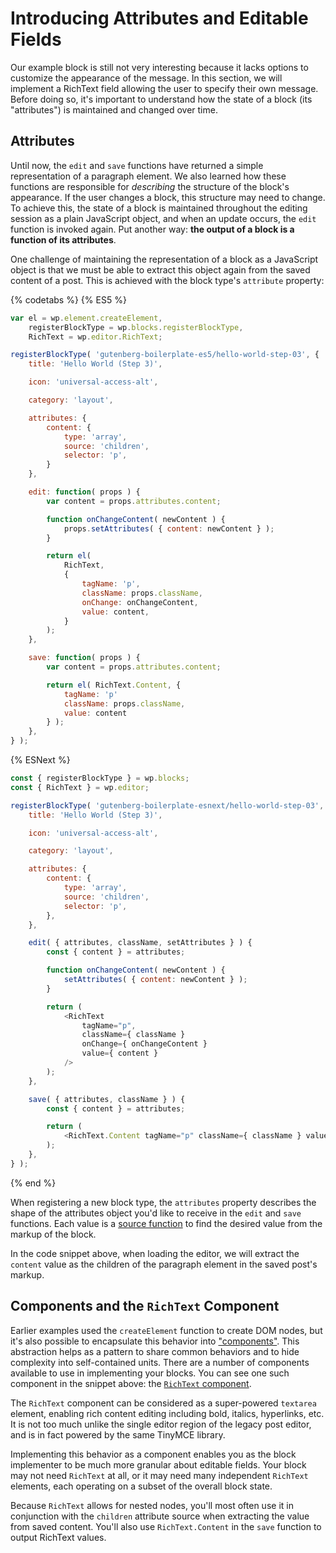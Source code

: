 # Introducing Attributes and Editable Fields

Our example block is still not very interesting because it lacks options to customize the appearance of the message. In this section, we will implement a RichText field allowing the user to specify their own message. Before doing so, it's important to understand how the state of a block (its "attributes") is maintained and changed over time.

## Attributes

Until now, the `edit` and `save` functions have returned a simple representation of a paragraph element. We also learned how these functions are responsible for _describing_ the structure of the block's appearance. If the user changes a block, this structure may need to change. To achieve this, the state of a block is maintained throughout the editing session as a plain JavaScript object, and when an update occurs, the `edit` function is invoked again. Put another way: __the output of a block is a function of its attributes__.

One challenge of maintaining the representation of a block as a JavaScript object is that we must be able to extract this object again from the saved content of a post. This is achieved with the block type's `attribute` property:

{% codetabs %}
{% ES5 %}
```js
var el = wp.element.createElement,
	registerBlockType = wp.blocks.registerBlockType,
	RichText = wp.editor.RichText;

registerBlockType( 'gutenberg-boilerplate-es5/hello-world-step-03', {
	title: 'Hello World (Step 3)',

	icon: 'universal-access-alt',

	category: 'layout',

	attributes: {
		content: {
			type: 'array',
			source: 'children',
			selector: 'p',
		}
	},

	edit: function( props ) {
		var content = props.attributes.content;

		function onChangeContent( newContent ) {
			props.setAttributes( { content: newContent } );
		}

		return el(
			RichText,
			{
				tagName: 'p',
				className: props.className,
				onChange: onChangeContent,
				value: content,
			}
		);
	},

	save: function( props ) {
		var content = props.attributes.content;

		return el( RichText.Content, {
			tagName: 'p'
			className: props.className,
			value: content
		} );
	},
} );
```
{% ESNext %}
```js
const { registerBlockType } = wp.blocks;
const { RichText } = wp.editor;

registerBlockType( 'gutenberg-boilerplate-esnext/hello-world-step-03', {
	title: 'Hello World (Step 3)',

	icon: 'universal-access-alt',

	category: 'layout',

	attributes: {
		content: {
			type: 'array',
			source: 'children',
			selector: 'p',
		},
	},

	edit( { attributes, className, setAttributes } ) {
		const { content } = attributes;

		function onChangeContent( newContent ) {
			setAttributes( { content: newContent } );
		}

		return (
			<RichText
				tagName="p",
				className={ className }
				onChange={ onChangeContent }
				value={ content }
			/>
		);
	},

	save( { attributes, className } ) {
		const { content } = attributes;

		return (
			<RichText.Content tagName="p" className={ className } value={ content } />
		);
	},
} );
```
{% end %}

When registering a new block type, the `attributes` property describes the shape of the attributes object you'd like to receive in the `edit` and `save` functions. Each value is a [source function](../../docs/block-api/attributes.md) to find the desired value from the markup of the block.

In the code snippet above, when loading the editor, we will extract the `content` value as the children of the paragraph element in the saved post's markup.

## Components and the `RichText` Component

Earlier examples used the `createElement` function to create DOM nodes, but it's also possible to encapsulate this behavior into ["components"](). This abstraction helps as a pattern to share common behaviors and to hide complexity into self-contained units. There are a number of components available to use in implementing your blocks. You can see one such component in the snippet above: the [`RichText` component]().

The `RichText` component can be considered as a super-powered `textarea` element, enabling rich content editing including bold, italics, hyperlinks, etc. It is not too much unlike the single editor region of the legacy post editor, and is in fact powered by the same TinyMCE library.

Implementing this behavior as a component enables you as the block implementer to be much more granular about editable fields. Your block may not need `RichText` at all, or it may need many independent `RichText` elements, each operating on a subset of the overall block state.

Because `RichText` allows for nested nodes, you'll most often use it in conjunction with the `children` attribute source when extracting the value from saved content. You'll also use `RichText.Content` in the `save` function to output RichText values.
